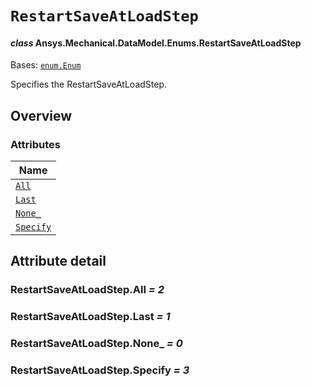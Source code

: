 # `RestartSaveAtLoadStep`

<a id="ansys.mechanical.stubs.v242.Ansys.Mechanical.DataModel.Enums.RestartSaveAtLoadStep"></a>

#### *class* Ansys.Mechanical.DataModel.Enums.RestartSaveAtLoadStep

Bases: [`enum.Enum`](https://docs.python.org/3/library/enum.html#enum.Enum)

Specifies the RestartSaveAtLoadStep.

<!-- !! processed by numpydoc !! -->

<a id="overview"></a>

## Overview

### Attributes

| Name |
| -------------------------------------------------------------------------------------------------------------------------- |
| [`All`](#RestartSaveAtLoadStep.All) |
| [`Last`](#RestartSaveAtLoadStep.Last) |
| [`None_`](#RestartSaveAtLoadStep.None_) |
| [`Specify`](#RestartSaveAtLoadStep.Specify) |

<a id="attribute-detail"></a>

## Attribute detail

<a id="RestartSaveAtLoadStep.All"></a>

### RestartSaveAtLoadStep.All *= 2*

<a id="RestartSaveAtLoadStep.Last"></a>

### RestartSaveAtLoadStep.Last *= 1*

<a id="RestartSaveAtLoadStep.None_"></a>

### RestartSaveAtLoadStep.None_ *= 0*

<a id="RestartSaveAtLoadStep.Specify"></a>

### RestartSaveAtLoadStep.Specify *= 3*


